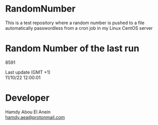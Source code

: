 # RandomNumber    
This is a test repository where a random number is pushed to a file automatically passwordless from a cron job in my Linux CentOS server    
# Random Number of the last run   
8591
      
Last update (GMT +1)    
11/10/22 12:00:01
# Developer    
Hamdy Abou El Anein   
hamdy.aea@protonmail.com
